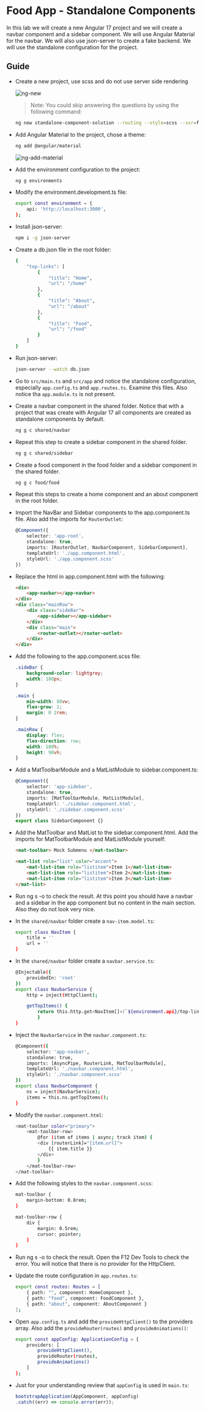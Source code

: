 # Food App - Standalone Components

In this lab we will create a new Angular 17 project and we will create a navbar component and a sidebar component. We will use Angular Material for the navbar. We will also use json-server to create a fake backend. We will use the standalone configuration for the project.

## Guide

-   Create a new project, use scss and do not use server side rendering

    ![ng-new](_images/ng-new.png)

    > Note: You could skip answering the questions by using the following command:

    ```bash
    ng new standalone-component-solution --routing --style=scss --ssr=false
    ```

-   Add Angular Material to the project, chose a theme:

    ```bash
    ng add @angular/material
    ```

    ![ng-add-material](_images/ng-add-material.png)    

-   Add the environment configuration to the project:

    ```bash
    ng g environments
    ```

-   Modify the environment.development.ts file:

    ```bash
    export const environment = {
        api: 'http://localhost:3000',
    };
    ```

-   Install json-server:

    ```bash
    npm i -g json-server
    ```

-   Create a db.json file in the root folder:

    ```bash
    {
        "top-links": [
            {
                "title": "Home",
                "url": "/home"
            },
            {
                "title": "About",
                "url": "/about"
            },
            {
                "title": "Food",
                "url": "/food"
            }
        ]
    }
    ```

-   Run json-server:

    ```bash
    json-server --watch db.json
    ```    

-   Go to `src/main.ts` and `src/app` and notice the standalone configuration, especially `app.config.ts` and `app.routes.ts`. Examine this files. Also notice tha `app.module.ts` is not present.

-   Create a navbar component in the shared folder. Notice that with a project that was create with Angular 17 all components are created as standalone components by default.

    ```bash
    ng g c shared/navbar
    ```

-   Repeat this step to create a sidebar component in the shared folder.

    ```bash
    ng g c shared/sidebar
    ```

-   Create a food component in the food folder and a sidebar component in the shared folder.

    ```bash
    ng g c food/food
    ```

-   Repeat this steps to create a home component and an about component in the root folder.    


-   Import the NavBar and Sidebar components to the app.component.ts file. Also add the imports for `RouterOutlet`:

    ```typescript
    @Component({
        selector: 'app-root',
        standalone: true,
        imports: [RouterOutlet, NavbarComponent, SidebarComponent],
        templateUrl: './app.component.html',
        styleUrl: './app.component.scss'
    })
    ```

-   Replace the html in app.component.html with the following:

    ```html
    <div>
        <app-navbar></app-navbar>
    </div>
    <div class="mainRow">
        <div class="sideBar">
            <app-sidebar></app-sidebar>
        </div>
        <div class="main">
            <router-outlet></router-outlet>
        </div>
    </div>
    ```

-   Add the following to the app.component.scss file:

    ```scss
    .sideBar {
        background-color: lightgrey;
        width: 180px;
    }

    .main {
        min-width: 80vw;
        flex-grow: 1;
        margin: 0 2rem;
    }

    .mainRow {
        display: flex;
        flex-direction: row;
        width: 100%;
        height: 90vh;
    }
    ```

-   Add a MatToolbarModule and a MatListModule to sidebar.component.ts:

    ```typescript
    @Component({
        selector: 'app-sidebar',
        standalone: true,
        imports: [MatToolbarModule, MatListModule],
        templateUrl: './sidebar.component.html',
        styleUrl: './sidebar.component.scss'
    })
    export class SidebarComponent {}
    ```

-   Add the MatToolbar and MatList to the sidebar.component.html. Add the imports for MatToolbarModule and MatListModule yourself:

    ```html
    <mat-toolbar> Mock Submenu </mat-toolbar>

    <mat-list role="list" color="accent">
        <mat-list-item role="listitem">Item 1</mat-list-item>
        <mat-list-item role="listitem">Item 2</mat-list-item>
        <mat-list-item role="listitem">Item 3</mat-list-item>
    </mat-list>
    ```

-   Run ng s -o to check the result. At this point you should have a navbar and a sidebar in the app component but no content in the main section. Also they do not look very nice.

-   In the `shared/navbar` folder create a `nav-item.model.ts`:

    ```bash
    export class NavItem {
        title = ''
        url = ''
    }
    ```

-   In the `shared/navbar` folder create a `navbar.service.ts`:

    ```bash
    @Injectable({
        providedIn: 'root'
    })
    export class NavbarService {
        http = inject(HttpClient);

        getTopItems() {
            return this.http.get<NavItem[]>(`${environment.api}/top-links`);
            }
    }
    ```

-   Inject the `NavbarService` in the `navbar.component.ts`:

    ```bash
    @Component({
        selector: 'app-navbar',
        standalone: true,
        imports: [AsyncPipe, RouterLink, MatToolbarModule],
        templateUrl: './navbar.component.html',
        styleUrl: './navbar.component.scss'
    })
    export class NavbarComponent {
        ns = inject(NavbarService);
        items = this.ns.getTopItems();
    }
    ```

-   Modify the `navbar.component.html`:

    ```bash
    <mat-toolbar color="primary">
        <mat-toolbar-row>
            @for (item of items | async; track item) {
            <div [routerLink]="[item.url]">
                {{ item.title }}
            </div>
            }
        </mat-toolbar-row>
    </mat-toolbar>
    ```

-   Add the following styles to the `navbar.component.scss`:

    ```bash
    mat-toolbar {
        margin-bottom: 0.8rem;
    }

    mat-toolbar-row {
        div {
            margin: 0.5rem;
            cursor: pointer;
        }
    }
    ```

-   Run ng s -o to check the result. Open the F12 Dev Tools to check the error. You will notice that there is no provider for the HttpClient.

-   Update the route configuration in `app.routes.ts`:

    ```bash
    export const routes: Routes = [
        { path: "", component: HomeComponent },
        { path: "food", component: FoodComponent },
        { path: "about", component: AboutComponent }
    ];
    ```

-   Open `app.config.ts` and add the `provideHttpClient()` to the providers array. Also add the `provideRouter(routes)` and `provideAnimations()`:

    ```bash
    export const appConfig: ApplicationConfig = {
        providers: [
            provideHttpClient(),
            provideRouter(routes),
            provideAnimations()
        ]
    };
    ```

- Just for your understanding review that `appConfig` is used in `main.ts`:

    ```typescript
    bootstrapApplication(AppComponent, appConfig)
    .catch((err) => console.error(err));
    ```